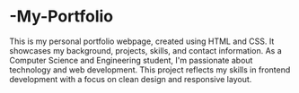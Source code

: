 # -My-Portfolio
This is my personal portfolio webpage, created using HTML and CSS. It showcases my background, projects, skills, and contact information. As a Computer Science and Engineering student, I'm passionate about technology and web development. This project reflects my skills in frontend development with a focus on clean design and responsive layout.
